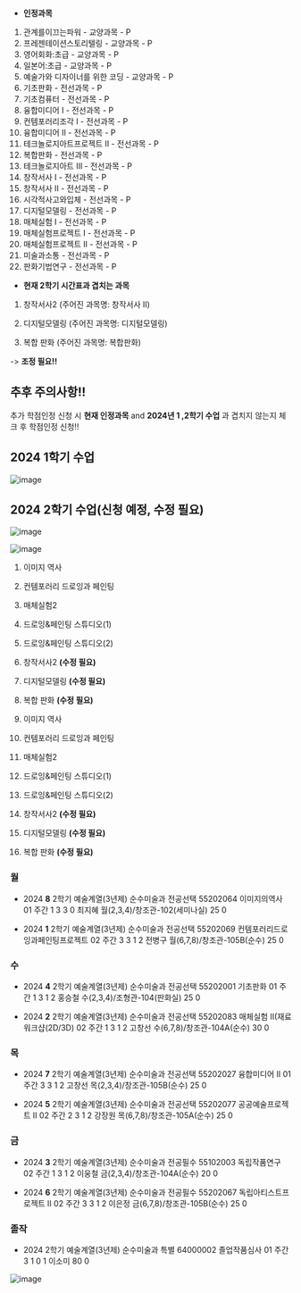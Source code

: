- **인정과목**

1. 관계를이끄는파워 - 교양과목 - P
2. 프레젠테이션스토리텔링 - 교양과목 - P
3. 영어회화:초급 - 교양과목 - P
4. 일본어:초급 - 교양과목 - P
5. 예술가와 디자이너를 위한 코딩 - 교양과목 - P
6. 기초판화 - 전선과목 - P
7. 기초컴퓨터 - 전선과목 - P
8. 융합미디어 I - 전선과목 - P
9. 컨템포러리조각 I - 전선과목 - P
10. 융합미디어 II - 전선과목 - P
11. 테크놀로지아트프로젝트 II - 전선과목 - P
12. 복합판화 - 전선과목 - P
13. 테크놀로지아트 III - 전선과목 - P
14. 창작서사 I - 전선과목 - P
15. 창작서사 II - 전선과목 - P
16. 시각적사고와입체 - 전선과목 - P
17. 디지털모델링 - 전선과목 - P
18. 매체실험 I - 전선과목 - P
19. 매체실험프로젝트 I - 전선과목 - P
20. 매체실험프로젝트 II - 전선과목 - P
21. 미술과소통 - 전선과목 - P
22. 판화기법연구 - 전선과목 - P


- **현재 2학기 시간표과 겹치는 과목**

1. 창작서사2 (주어진 과목명: 창작서사 II)
     
2. 디지털모델링 (주어진 과목명: 디지털모델링)
     
3. 복합 판화 (주어진 과목명: 복합판화)
     
  -> **조정 필요!!**


## 추후 주의사항!!

추가 학점인정 신청 시 **현재 인정과목** and **2024년 1 ,2학기 수업** 과 겹치지 않는지 체크 후 학점인정 신청!!

## 2024 1학기 수업

![image](https://github.com/user-attachments/assets/c35e171b-e2e3-4afa-a185-0d1796b5f8b9)

## 2024 2학기 수업(신청 예정, 수정 필요)

![image](https://github.com/user-attachments/assets/46d0dfb0-e484-4154-9c09-8d652e19719a)

![image](https://github.com/user-attachments/assets/89b99a49-1f86-424b-a08f-630abb7a32c3)


1. 이미지 역사
2. 컨템포러리 드로잉과 페인팅
3. 매체실험2
4. 드로잉&페인팅 스튜디오(1)
5. 드로잉&페인팅 스튜디오(2)
6. 창작서사2 **(수정 필요)**
7. 디지털모델링 **(수정 필요)**
8. 복합 판화 **(수정 필요)**


1. 이미지 역사
2. 컨템포러리 드로잉과 페인팅
3. 매체실험2
4. 드로잉&페인팅 스튜디오(1)
5. 드로잉&페인팅 스튜디오(2)
6. 창작서사2 **(수정 필요)**
7. 디지털모델링 **(수정 필요)**
8. 복합 판화 **(수정 필요)**

### 월 

- 2024	**8** 2학기	예술계열(3년제)	순수미술과	전공선택	55202064	이미지의역사	01	주간	1	3	3	0	최지혜	월(2,3,4)/창조관-102(세미나실)	25	0

- 2024	**1** 2학기	예술계열(3년제)	순수미술과	전공선택	55202069	컨템포러리드로잉과페인팅프로젝트	02	주간	3	3	1	2	전병구	월(6,7,8)/창조관-105B(순수)	25	0

### 수

- 2024	**4** 2학기	예술계열(3년제)	순수미술과	전공선택	55202001	기초판화	01	주간	1	3	1	2	홍승철	수(2,3,4)/조형관-104(판화실)	25	0

- 2024	**2** 2학기	예술계열(3년제)	순수미술과	전공선택	55202083	매체실험 II(재료워크샵(2D/3D)	02	주간	1	3	1	2	고창선	수(6,7,8)/창조관-104A(순수)	30	0

### 목

- 2024	**7** 2학기	예술계열(3년제)	순수미술과	전공선택	55202027	융합미디어 II	01	주간	3	3	1	2	고창선	목(2,3,4)/창조관-105B(순수)	25	0

- 2024	**5** 2학기	예술계열(3년제)	순수미술과	전공선택	55202077	공공예술프로젝트 II	02	주간	2	3	1	2	강장원	목(6,7,8)/창조관-105A(순수)	25	0

### 금

- 2024	**3** 2학기	예술계열(3년제)	순수미술과	전공필수	55102003	독립작품연구	02	주간	1	3	1	2	이웅철	금(2,3,4)/창조관-104A(순수)	20	0

- 2024	**6** 2학기	예술계열(3년제)	순수미술과	전공필수	55202067	독립아티스트프로젝트 Ⅱ	02	주간	3	3	1	2	이은정	금(6,7,8)/창조관-105B(순수)	25	0

### 졸작

- 2024	2학기	예술계열(3년제)	순수미술과	특별	64000002	졸업작품심사	01	주간	3	1	0	1	이소미		80	0


![image](https://github.com/user-attachments/assets/901db1f7-7b07-433a-8570-05aa93288a87)
